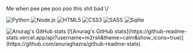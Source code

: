Me when pee pee poo poo this shit bad \\/

![Python](https://img.shields.io/badge/Python-14354C?style=for-the-badge&logo=python&logoColor=white)
![Node.js](https://img.shields.io/badge/Node.js-43853D?style=for-the-badge&logo=node.js&logoColor=white)
![HTML5](https://img.shields.io/badge/HTML5-E34F26?style=for-the-badge&logo=html5&logoColor=white)
![CSS3](https://img.shields.io/badge/CSS3-1572B6?style=for-the-badge&logo=css3&logoColor=white)
![SASS](https://img.shields.io/badge/Sass-CC6699?style=for-the-badge&logo=sass&logoColor=white)
![Sqlite](https://img.shields.io/badge/SQLite-07405E?style=for-the-badge&logo=sqlite&logoColor=white)

<div style="center">
<img src="https://github-readme-stats.vercel.app/api?username=m2rsh&theme=calm&show_icons=true" alt="Anurag's GitHub stats"/>
[![Anurag's GitHub stats](https://github-readme-stats.vercel.app/api?username=m2rsh&theme=calm&show_icons=true)](https://github.com/anuraghazra/github-readme-stats)
</div>

